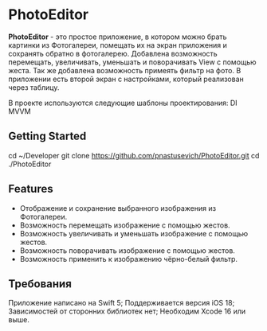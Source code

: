 # PhotoEditor

**PhotoEditor** - это простое приложение, в котором можно брать картинки из Фотогалереи, помещать их на экран приложения и сохранять обратно в фотогалерею. Добавлена возможность перемещать, увеличивать, уменьшать и поворачивать View с помощью жеста. Так же добавлена возможность примеять фильтр на фото.
В приложении есть второй экран с настройками, который реализован через таблицу.

В проекте используются следующие шаблоны проектирования:
DI
MVVM

## Getting Started
cd ~/Developer
git clone https://github.com/pnastusevich/PhotoEditor.git
cd ./PhotoEditor

## Features
- Отображение и сохранение выбранного изображения из Фотогалереи.
- Возможность перемещать изображение с помощью жестов.
- Возможность увеличивать и уменьшать изображение с помощью жестов.
- Возможность поворачивать изображение с помощью жестов.
- Возможность применить к изображению чёрно-белый фильтр.

## Требования
Приложение написано на Swift 5;
Поддерживается версия iOS 18;
Зависимостей от сторонних библиотек нет;
Необходим Xcode 16 или выше.
